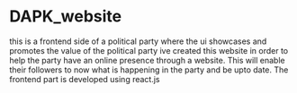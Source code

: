 # DAPK_website
this is a frontend side of  a political party where the ui showcases and promotes the value of the political party
ive created this website in order to help the party have an online presence through a website. This will enable their followers to now what is happening in the party and be upto date.
The frontend part is developed using react.js 
